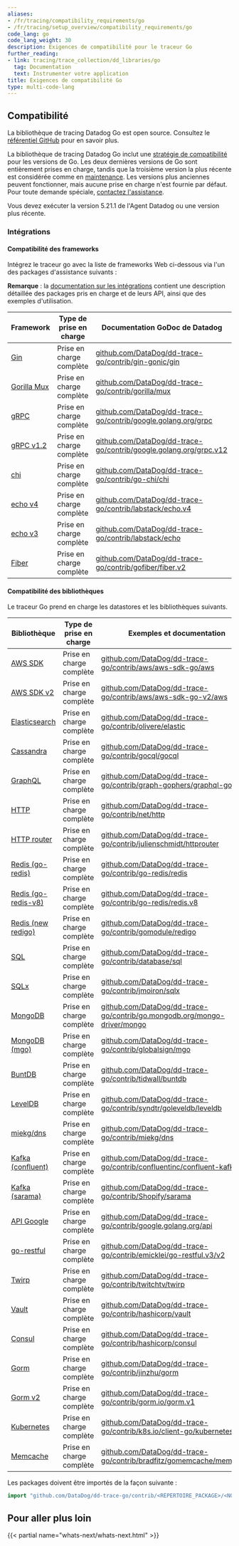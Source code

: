 ```yaml
---
aliases:
- /fr/tracing/compatibility_requirements/go
- /fr/tracing/setup_overview/compatibility_requirements/go
code_lang: go
code_lang_weight: 30
description: Exigences de compatibilité pour le traceur Go
further_reading:
- link: tracing/trace_collection/dd_libraries/go
  tag: Documentation
  text: Instrumenter votre application
title: Exigences de compatibilité Go
type: multi-code-lang
---
```


## Compatibilité

La bibliothèque de tracing Datadog Go est open source. Consultez le [référentiel GitHub][1] pour en savoir plus.

La bibliothèque de tracing Datadog Go inclut une [stratégie de compatibilité][2] pour les versions de Go. Les deux dernières versions de Go sont entièrement prises en charge, tandis que la troisième version la plus récente est considérée comme en [maintenance][3]. Les versions plus anciennes peuvent fonctionner, mais aucune prise en charge n'est fournie par défaut. Pour toute demande spéciale, [contactez l'assistance][4].

Vous devez exécuter la version 5.21.1 de l'Agent Datadog ou une version plus récente.

### Intégrations

#### Compatibilité des frameworks

Intégrez le traceur go avec la liste de frameworks Web ci-dessous via l'un des packages d'assistance suivants :

**Remarque** : la [documentation sur les intégrations][5] contient une description détaillée des packages pris en charge et de leurs API, ainsi que des exemples d'utilisation.

| Framework         | Type de prise en charge    | Documentation GoDoc de Datadog                                              |
|-------------------|-----------------|--------------------------------------------------------------------------|
| [Gin][6]          | Prise en charge complète | [github.com/DataDog/dd-trace-go/contrib/gin-gonic/gin][7]               |
| [Gorilla Mux][8] | Prise en charge complète | [github.com/DataDog/dd-trace-go/contrib/gorilla/mux][9]                |
| [gRPC][10]        | Prise en charge complète | [github.com/DataDog/dd-trace-go/contrib/google.golang.org/grpc][11]     |
| [gRPC v1.2][10]   | Prise en charge complète | [github.com/DataDog/dd-trace-go/contrib/google.golang.org/grpc.v12][12] |
| [chi][13]         | Prise en charge complète | [github.com/DataDog/dd-trace-go/contrib/go-chi/chi][14] |
| [echo v4][15]     | Prise en charge complète | [github.com/DataDog/dd-trace-go/contrib/labstack/echo.v4][16]           |
| [echo v3][15]     | Prise en charge complète | [github.com/DataDog/dd-trace-go/contrib/labstack/echo][17]              |
| [Fiber][18]     | Prise en charge complète | [github.com/DataDog/dd-trace-go/contrib/gofiber/fiber.v2][19]              |

#### Compatibilité des bibliothèques

Le traceur Go prend en charge les datastores et les bibliothèques suivants.

| Bibliothèque                 | Type de prise en charge    | Exemples et documentation                                                      |
|-------------------------|-----------------|---------------------------------------------------------------------------------|
| [AWS SDK][20]           | Prise en charge complète | [github.com/DataDog/dd-trace-go/contrib/aws/aws-sdk-go/aws][21]                |
| [AWS SDK v2][75]        | Prise en charge complète | [github.com/DataDog/dd-trace-go/contrib/aws/aws-sdk-go-v2/aws][76]                |
| [Elasticsearch][22]     | Prise en charge complète | [github.com/DataDog/dd-trace-go/contrib/olivere/elastic][23]                   |
| [Cassandra][24]         | Prise en charge complète | [github.com/DataDog/dd-trace-go/contrib/gocql/gocql][25]                       |
| [GraphQL][26]           | Prise en charge complète | [github.com/DataDog/dd-trace-go/contrib/graph-gophers/graphql-go][27]          |
| [HTTP][28]              | Prise en charge complète | [github.com/DataDog/dd-trace-go/contrib/net/http][29]                          |
| [HTTP router][30]       | Prise en charge complète | [github.com/DataDog/dd-trace-go/contrib/julienschmidt/httprouter][31]          |
| [Redis (go-redis)][32]  | Prise en charge complète | [github.com/DataDog/dd-trace-go/contrib/go-redis/redis][33]                    |
| [Redis (go-redis-v8)][34]| Prise en charge complète | [github.com/DataDog/dd-trace-go/contrib/go-redis/redis.v8][35]                |
| [Redis (new redigo)][38]| Prise en charge complète | [github.com/DataDog/dd-trace-go/contrib/gomodule/redigo][39]                   |
| [SQL][40]               | Prise en charge complète | [github.com/DataDog/dd-trace-go/contrib/database/sql][41]                      |
| [SQLx][42]              | Prise en charge complète | [github.com/DataDog/dd-trace-go/contrib/jmoiron/sqlx][43]                      |
| [MongoDB][44]           | Prise en charge complète | [github.com/DataDog/dd-trace-go/contrib/go.mongodb.org/mongo-driver/mongo][45] |
| [MongoDB (mgo)][73]      | Prise en charge complète | [github.com/DataDog/dd-trace-go/contrib/globalsign/mgo][46]                    |
| [BuntDB][47]            | Prise en charge complète | [github.com/DataDog/dd-trace-go/contrib/tidwall/buntdb][48]                    |
| [LevelDB][49]           | Prise en charge complète | [github.com/DataDog/dd-trace-go/contrib/syndtr/goleveldb/leveldb][50]          |
| [miekg/dns][51]         | Prise en charge complète | [github.com/DataDog/dd-trace-go/contrib/miekg/dns][52]                         |
| [Kafka (confluent)][53] | Prise en charge complète | [github.com/DataDog/dd-trace-go/contrib/confluentinc/confluent-kafka-go][54]   |
| [Kafka (sarama)][55]    | Prise en charge complète | [github.com/DataDog/dd-trace-go/contrib/Shopify/sarama][56]                    |
| [API Google][57]        | Prise en charge complète | [github.com/DataDog/dd-trace-go/contrib/google.golang.org/api][58]             |
| [go-restful][59]        | Prise en charge complète | [github.com/DataDog/dd-trace-go/contrib/emicklei/go-restful.v3/v2][60]               |
| [Twirp][61]             | Prise en charge complète | [github.com/DataDog/dd-trace-go/contrib/twitchtv/twirp][62]                    |
| [Vault][63]             | Prise en charge complète | [github.com/DataDog/dd-trace-go/contrib/hashicorp/vault][64]                   |
| [Consul][65]            | Prise en charge complète | [github.com/DataDog/dd-trace-go/contrib/hashicorp/consul][66]                  |
| [Gorm][67]              | Prise en charge complète | [github.com/DataDog/dd-trace-go/contrib/jinzhu/gorm][68]                       |
| [Gorm v2][69]           | Prise en charge complète | [github.com/DataDog/dd-trace-go/contrib/gorm.io/gorm.v1][70]                   |
| [Kubernetes][71]        | Prise en charge complète | [github.com/DataDog/dd-trace-go/contrib/k8s.io/client-go/kubernetes][72]       |
| [Memcache][73]          | Prise en charge complète | [github.com/DataDog/dd-trace-go/contrib/bradfitz/gomemcache/memcache][74]      |


Les packages doivent être importés de la façon suivante :

```go
import "github.com/DataDog/dd-trace-go/contrib/<RÉPERTOIRE_PACKAGE>/<NOM_PACKAGE>"
```

## Pour aller plus loin

{{< partial name="whats-next/whats-next.html" >}}

[1]: https://github.com/DataDog/dd-trace-go
[2]: https://github.com/DataDog/dd-trace-go#support-policy
[3]: https://github.com/DataDog/dd-trace-go#support-maintenance
[4]: https://www.datadoghq.com/support/
[5]: https://pkg.go.dev/github.com/DataDog/dd-trace-go/contrib
[6]: https://gin-gonic.com
[7]: https://pkg.go.dev/github.com/DataDog/dd-trace-go/contrib/gin-gonic/gin
[8]: http://www.gorillatoolkit.org/pkg/mux
[9]: https://pkg.go.dev/github.com/DataDog/dd-trace-go/contrib/gorilla/mux
[10]: https://github.com/grpc/grpc-go
[11]: https://pkg.go.dev/github.com/DataDog/dd-trace-go/contrib/google.golang.org/grpc
[12]: https://pkg.go.dev/github.com/DataDog/dd-trace-go/contrib/google.golang.org/grpc.v12
[13]: https://github.com/go-chi/chi
[14]: https://pkg.go.dev/github.com/DataDog/dd-trace-go/contrib/go-chi/chi
[15]: https://github.com/labstack/echo
[16]: https://pkg.go.dev/github.com/DataDog/dd-trace-go/contrib/labstack/echo.v4
[17]: https://pkg.go.dev/github.com/DataDog/dd-trace-go/contrib/labstack/echo
[18]: https://github.com/gofiber/fiber
[19]: https://pkg.go.dev/github.com/DataDog/dd-trace-go/contrib/gofiber/fiber.v2
[20]: https://aws.amazon.com/sdk-for-go
[21]: https://pkg.go.dev/github.com/DataDog/dd-trace-go/contrib/aws/aws-sdk-go/aws
[22]: https://github.com/olivere/elastic
[23]: https://pkg.go.dev/github.com/DataDog/dd-trace-go/contrib/olivere/elastic
[24]: https://github.com/gocql/gocql
[25]: https://pkg.go.dev/github.com/DataDog/dd-trace-go/contrib/gocql/gocql
[26]: https://github.com/graph-gophers/graphql-go
[27]: https://pkg.go.dev/github.com/DataDog/dd-trace-go/contrib/graph-gophers/graphql-go
[28]: https://golang.org/pkg/net/http
[29]: https://pkg.go.dev/github.com/DataDog/dd-trace-go/contrib/net/http
[30]: https://github.com/julienschmidt/httprouter
[31]: https://pkg.go.dev/github.com/DataDog/dd-trace-go/contrib/julienschmidt/httprouter
[32]: https://github.com/go-redis/redis
[33]: https://pkg.go.dev/github.com/DataDog/dd-trace-go/contrib/go-redis/redis
[34]: https://github.com/go-redis/redis/v8
[35]: https://pkg.go.dev/github.com/DataDog/dd-trace-go/contrib/go-redis/redis.v8
[36]: https://github.com/garyburd/redigo
[38]: https://github.com/gomodule/redigo
[39]: https://pkg.go.dev/github.com/DataDog/dd-trace-go/contrib/gomodule/redigo
[40]: https://golang.org/pkg/database/sql
[41]: https://pkg.go.dev/github.com/DataDog/dd-trace-go/contrib/database/sql
[42]: https://github.com/jmoiron/sqlx
[43]: https://pkg.go.dev/github.com/DataDog/dd-trace-go/contrib/jmoiron/sqlx
[44]: https://github.com/mongodb/mongo-go-driver
[45]: https://pkg.go.dev/github.com/DataDog/dd-trace-go/contrib/go.mongodb.org/mongo-driver/mongo
[46]: https://pkg.go.dev/github.com/DataDog/dd-trace-go/contrib/globalsign/mgo
[47]: https://github.com/tidwall/buntdb
[48]: https://pkg.go.dev/github.com/DataDog/dd-trace-go/contrib/tidwall/buntdb
[49]: https://github.com/syndtr/goleveldb
[50]: https://pkg.go.dev/github.com/DataDog/dd-trace-go/contrib/syndtr/goleveldb/leveldb
[51]: https://github.com/miekg/dns
[52]: https://pkg.go.dev/github.com/DataDog/dd-trace-go/contrib/miekg/dns
[53]: https://github.com/confluentinc/confluent-kafka-go
[54]: https://pkg.go.dev/github.com/DataDog/dd-trace-go/contrib/confluentinc/confluent-kafka-go
[55]: https://github.com/Shopify/sarama
[56]: https://pkg.go.dev/github.com/DataDog/dd-trace-go/contrib/Shopify/sarama
[57]: https://github.com/googleapis/google-api-go-client
[58]: https://pkg.go.dev/github.com/DataDog/dd-trace-go/contrib/google.golang.org/api
[59]: https://github.com/emicklei/go-restful
[60]: https://pkg.go.dev/github.com/DataDog/dd-trace-go/contrib/emicklei/go-restful.v3/v2
[61]: https://github.com/twitchtv/twirp
[62]: https://pkg.go.dev/github.com/DataDog/dd-trace-go/contrib/twitchtv/twirp
[63]: https://github.com/hashicorp/vault
[64]: https://pkg.go.dev/github.com/DataDog/dd-trace-go/contrib/hashicorp/vault
[65]: https://github.com/hashicorp/consul
[66]: https://pkg.go.dev/github.com/DataDog/dd-trace-go/contrib/hashicorp/consul
[67]: https://github.com/jinzhu/gorm
[68]: https://pkg.go.dev/github.com/DataDog/dd-trace-go/contrib/jinzhu/gorm
[69]: https://gorm.io/
[70]: https://github.com/DataDog/dd-trace-go/contrib/gorm.io/gorm.v1
[71]: https://github.com/kubernetes/client-go
[72]: https://pkg.go.dev/github.com/DataDog/dd-trace-go/contrib/k8s.io/client-go/kubernetes
[73]: https://github.com/bradfitz/gomemcache/memcache
[74]: https://pkg.go.dev/github.com/DataDog/dd-trace-go/contrib/bradfitz/gomemcache/memcache
[75]: https://aws.github.io/aws-sdk-go-v2/docs/
[76]: https://pkg.go.dev/github.com/DataDog/dd-trace-go/contrib/aws/aws-sdk-go-v2/aws